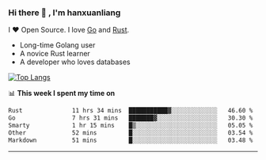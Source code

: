 ### Hi there 👋 , I'm hanxuanliang

<!--
**hanxuanliang/hanxuanliang** is a ✨ _special_ ✨ repository because its `README.md` (this file) appears on your GitHub profile.

Here are some ideas to get you started:

- 🔭 I’m currently working on ...
- 🌱 I’m currently learning ...
- 👯 I’m looking to collaborate on ...
- 🤔 I’m looking for help with ...
- 💬 Ask me about ...
- 📫 How to reach me: ...
- 😄 Pronouns: ...
- ⚡ Fun fact: ...
-->
I ❤ Open Source. I love [Go](https://golang.org) and [Rust](https://www.rust-lang.org/zh-CN/).

* Long-time Golang user
* A novice Rust learner
* A developer who loves databases

[![Top Langs](https://github-readme-stats.vercel.app/api?username=hanxuanliang&show_icons=true&count_private=true&line_height=40)](https://github.com/anuraghazra/github-readme-stats)

📊 **This week I spent my time on**
<!--START_SECTION:waka-->

```txt
Rust              11 hrs 34 mins  ███████████▓░░░░░░░░░░░░░   46.60 %
Go                7 hrs 31 mins   ███████▓░░░░░░░░░░░░░░░░░   30.30 %
Smarty            1 hr 15 mins    █▒░░░░░░░░░░░░░░░░░░░░░░░   05.05 %
Other             52 mins         █░░░░░░░░░░░░░░░░░░░░░░░░   03.54 %
Markdown          51 mins         █░░░░░░░░░░░░░░░░░░░░░░░░   03.48 %
```

<!--END_SECTION:waka-->

***
